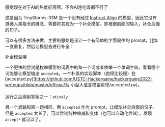感觉现在对于AI的热度好高啊、不会AI连吃饭都不行了

这是因为 TinyStories-33M 是一个没有经过 [Instruct Align](https://arxiv.org/abs/2203.02155) 的模型，因此它没有遵循人类指令的概念，需要将其视为一个补全模型，即根据前面的输入，补全后面的句子。

可以有很多方法来做，主要的思路是设计一个有简单的字面规律的 prompt，比如一直重复，然后让模型去进行补全：

补全模型噢

一个更快的尝试是枚举模型的词表中的每一个词或者枚举一个单词字典，看看哪个词能够让模型输出 `accepted`。一个朴素的实现脚本（跑得比较慢）在 [accepted.py](https://github.com/USTC-Hackergame/hackergame2023-writeups/blob/master/official/🪐 小型大语言模型星球/accepted.py)。

运行之后得到答案之一：`atively`

另一个思路和第一题相同，用 `accepted` 作为 prompt，让模型补全后面的句子。但是 `accepted` 太长了，可以尝试各种缩减和变体（也可以自动化尝试），发现 `accept*` 就可以了。



